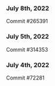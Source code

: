 ### July 8th, 2022

Commit #265391

### July 5th, 2022

Commit #314353


### July 4th, 2022

Commit #72281
